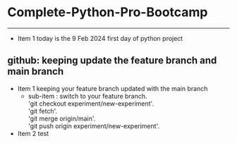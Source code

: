 # Complete-Python-Pro-Bootcamp

---

- Item 1 today is the 9 Feb 2024 first day of python project

## github: keeping update the feature branch and main branch

- Item 1 keeping your feature branch updated with the main branch
	- sub-item : switch to your feature branch.<br>
	'git checkout experiment/new-experiment'.<br>
	'git fetch'.<br>
	'git merge origin/main'.<br>
	'git push origin experiment/new-experiment'.<br>
- Item 2 test

